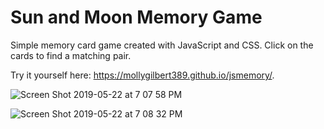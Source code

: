 # Sun and Moon Memory Game

Simple memory card game created with JavaScript and CSS. Click on the cards to find a matching pair.

Try it yourself here: https://mollygilbert389.github.io/jsmemory/.

![Screen Shot 2019-05-22 at 7 07 58 PM](https://user-images.githubusercontent.com/29104770/58216986-45ec6580-7cc6-11e9-8df5-1663f358f48c.png)

![Screen Shot 2019-05-22 at 7 08 32 PM](https://user-images.githubusercontent.com/29104770/58216987-45ec6580-7cc6-11e9-9b98-9b64212722bc.png)
